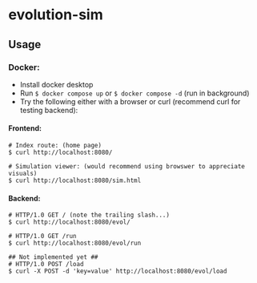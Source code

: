 # evolution-sim

## Usage
### Docker:
+ Install docker desktop
+ Run `$ docker compose up` or `$ docker compose -d` (run in background)
+ Try the following either with a browser or curl (recommend curl for testing backend):

#### Frontend:
```
# Index route: (home page)
$ curl http://localhost:8080/

# Simulation viewer: (would recommend using browswer to appreciate visuals)
$ curl http://localhost:8080/sim.html
```

#### Backend:
```
# HTTP/1.0 GET / (note the trailing slash...)
$ curl http://localhost:8080/evol/

# HTTP/1.0 GET /run
$ curl http://localhost:8080/evol/run

## Not implemented yet ##
# HTTP/1.0 POST /load
$ curl -X POST -d 'key=value' http://localhost:8080/evol/load
```

